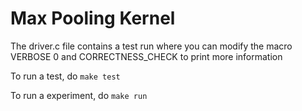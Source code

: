 # Max Pooling Kernel

The driver.c file contains a test run where you can modify the macro VERBOSE 0 and CORRECTNESS_CHECK to print more information

To run a test, do `make test`

To run a experiment, do `make run`